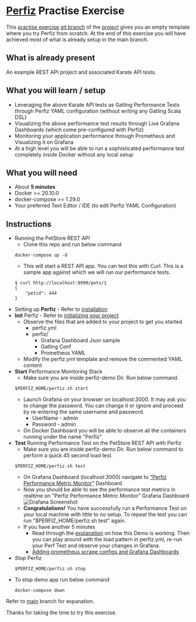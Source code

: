 # [Perfiz](https://perfiz.com) Practise Exercise

This [practise exercise git branch](https://github.com/znsio/perfiz-demo/tree/practise-exercise) of the [project](https://github.com/znsio/perfiz-demo) gives you an empty template where you try Perfiz from scratch. At the end of this exercise you will have achieved most of what is already setup in the main branch.

## What is already present

An example REST API project and associated Karate API tests.

## What you will learn / setup

* Leveraging the above Karate API tests as Gatling Performance Tests through Perfiz YAML configuration (without writing any Gatling Scala DSL)
* Visualizing the above performance test results through Live Grafana Dashboards (which come pre-configured with Perfiz)
* Monitoring your application performance through Prometheus and Visualizing it on Grafana
* At a high level you will be able to run a sophisticated performance test completely inside Docker without any local setup

## What you will need

* About **5 minutes**
* Docker >= 20.10.0
* docker-compose >= 1.29.0
* Your preferred Text Editor / IDE (to edit Perfiz YAML Configuration)

## Instructions

* Running the PetStore REST API
    * Clone this repo and run below command
    ```shell script
    docker-compose up -d
    ```
    * This will start a REST API app. You can test this with Curl. This is a sample app against which we will run our performance tests.
    ```shell script
    $ curl http://localhost:9999/pets/1
    {
        "petid": 444
    }
    ```
* Setting up **Perfiz** - Refer to [installation](https://perfiz.com/installation.html#installation)
* **Init** Perfiz - Refer to [initializing your project](https://perfiz.com/installation.html#initializing-your-project-with-perfiz)
    * Observe the files that are added to your project to get you started
        * perfiz.yml
        * perfiz/
            * Grafana Dashboard Json sample
            * Gatling Conf
            * Prometheus YAML
    * Modify the perfiz.yml template and remove the commented YAML content
* **Start** Performance Monitoring Stack
    * Make sure you are inside perfiz-demo Dir. Run below command.
    ```shell script
    $PERFIZ_HOME/perfiz.sh start
    ```
    * Launch Grafana on your browser on localhost:3000. It may ask you to change the password. You can change it or ignore and proceed by re-entering the same username and password.
      * UserName - admin
      * Password - admin
    * On Docker Dashboard you will be able to observe all the containers running under the name "Perfiz"
* **Test** Running Performance Test on the PetStore REST API with Perfiz
    * Make sure you are inside perfiz-demo Dir. Run below command to perform a quick 45 second load test.
    ```shell script
    $PERFIZ_HOME/perfiz.sh test
    ```
    * On Grafana Dashboard (localhost:3000) navigate to ["Perfiz Performance Metric Monitor"](http://localhost:3000/d/4l-HfCPMk/perfiz-performance-metric-monitor) Dashboard
    * Now you should be able to see the performance test metrics in realtime on "Perfiz Performance Metric Monitor" Grafana Dashboard
    ![Grafana Screenshot](https://github.com/znsio/perfiz-demo/blob/main/assets/grafana-test.png)
    * **Congratulations!** You have successfully run a Performance Test on your local machine with little to no setup. To repeat the test you can run "$PERFIZ_HOME/perfiz.sh test" again.
    * If you have another 5 minutes
        * Read through the [explanation](https://github.com/znsio/perfiz-demo#explanation) on how this Demo is working. Then you can play around with the load pattern in perfiz.yml, re-run your Perf Test and observe your changes in Grafana.
        * [Adding prometheus scrape configs and Grafana Dashboards](https://github.com/znsio/perfiz-demo#prometheus-and-grafana-configuration)
* *Stop* Perfiz
  ```shell script
  $PERFIZ_HOME/perfiz.sh stop
  ```
* To stop demo app run below command
  ```shell script
  docker-compose down
  ```
  
Refer to [main](https://github.com/znsio/perfiz-demo) branch for expanation.

Thanks for taking the time to try this exercise.

